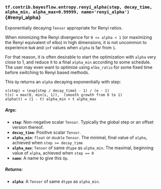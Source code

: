 ### `tf.contrib.bayesflow.entropy.renyi_alpha(step, decay_time, alpha_min, alpha_max=0.99999, name='renyi_alpha')` {#renyi_alpha}

Exponentially decaying `Tensor` appropriate for Renyi ratios.

When minimizing the Renyi divergence for `0 <= alpha < 1` (or maximizing the
Renyi equivalent of elbo) in high dimensions, it is not uncommon to experience
`NaN` and `inf` values when `alpha` is far from `1`.

For that reason, it is often desirable to start the optimization with `alpha`
very close to 1, and reduce it to a final `alpha_min` according to some
schedule.  The user may even want to optimize using `elbo_ratio` for
some fixed time before switching to Renyi based methods.

This `Op` returns an `alpha` decaying exponentially with step:

```
s(step) = (exp{step / decay_time} - 1) / (e - 1)
t(s) = max(0, min(s, 1)),  (smooth growth from 0 to 1)
alpha(t) = (1 - t) alpha_min + t alpha_max
```

##### Args:


*  <b>`step`</b>: Non-negative scalar `Tensor`.  Typically the global step or an
    offset version thereof.
*  <b>`decay_time`</b>: Positive scalar `Tensor`.
*  <b>`alpha_min`</b>: `float` or `double` `Tensor`.
    The minimal, final value of `alpha`, achieved when `step >= decay_time`
*  <b>`alpha_max`</b>: `Tensor` of same `dtype` as `alpha_min`.
    The maximal, beginning value of `alpha`, achieved when `step == 0`
*  <b>`name`</b>: A name to give this `Op`.

##### Returns:


*  <b>`alpha`</b>: A `Tensor` of same `dtype` as `alpha_min`.

